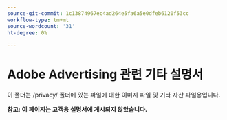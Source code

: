 ```yaml
---
source-git-commit: 1c13874967ec4ad264e5fa6a5e0dfeb6120f53cc
workflow-type: tm+mt
source-wordcount: '31'
ht-degree: 0%

---
```

# Adobe Advertising 관련 기타 설명서

이 폴더는 /privacy/ 폴더에 있는 파일에 대한 이미지 파일 및 기타 자산 파일용입니다.

**참고: 이 페이지는 고객용 설명서에 게시되지 않았습니다.**

